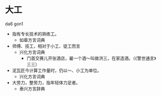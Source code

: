 # 大工
da6 gon1
+ 指有专长技术的熟练工。
  * 如皋方言词典
+ 师傅、技工，相对于小工、徒工而言
  * 兴化方言词典
    - 门首交赛儿开张酒店，雇一个酒～叫做洪三，在家造酒。（《警世通言》三三）
+ 泥瓦匠今计算工作量时，仍以～、小工为单位。
  * 兴化方言词典
+ 大劳力，整劳力，指年轻体力足者。
  * 泰兴方言辞典
